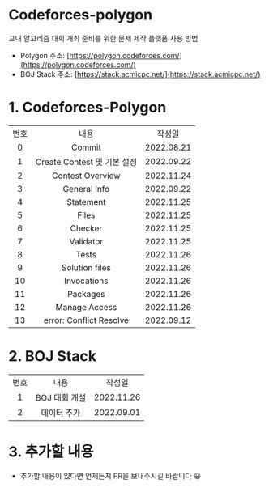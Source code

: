 # Codeforces-polygon
교내 알고리즘 대회 개최 준비를 위한 문제 제작 플랫폼 사용 방법
- Polygon 주소: [https://polygon.codeforces.com/](https://polygon.codeforces.com/)  
- BOJ Stack 주소: [https://stack.acmicpc.net/](https://stack.acmicpc.net/)

# 1. Codeforces-Polygon
<div>
  <table>
    <tr align="center">
      <td> 번호 </td>
      <td> 내용 </td>
      <td> 작성일 </td>
    </tr>
    <tr align="center">
      <td> 0 </td>
      <td> Commit </td>
      <td> 2022.08.21 </td>
    </tr>
    <tr align="center">
      <td> 1 </td>
      <td> Create Contest 및 기본 설정 </td>
      <td> 2022.09.22 </td>
    </tr>
    <tr align="center">
      <td> 2 </td>
      <td> Contest Overview </td>
      <td> 2022.11.24 </td>
    </tr>
    <tr align="center">
      <td> 3 </td>
      <td> General Info </td>
      <td> 2022.09.22 </td>
    </tr>
    <tr align="center">
      <td> 4 </td>
      <td> Statement </td>
      <td> 2022.11.25 </td>
    </tr>
    <tr align="center">
      <td> 5 </td>
      <td> Files </td>
      <td> 2022.11.25 </td>
    </tr>
    <tr align="center">
      <td> 6 </td>
      <td> Checker </td>
      <td> 2022.11.25 </td>
    </tr>
    <tr align="center">
      <td> 7 </td>
      <td> Validator </td>
      <td> 2022.11.25 </td>
    </tr>
    <tr align="center">
      <td> 8 </td>
      <td> Tests </td>
      <td> 2022.11.26 </td>
    </tr>
    <tr align="center">
      <td> 9 </td>
      <td> Solution files </td>
      <td> 2022.11.26 </td>
    </tr>
    <tr align="center">
      <td> 10 </td>
      <td> Invocations </td>
      <td> 2022.11.26 </td>
    </tr>
    <tr align="center">
      <td> 11 </td>
      <td> Packages </td>
      <td> 2022.11.26 </td>
    </tr>
    <tr align="center">
      <td> 12 </td>
      <td> Manage Access </td>
      <td> 2022.11.26 </td>
    </tr>
    <tr align="center">
      <td> 13 </td>
      <td> error: Conflict Resolve </td>
      <td> 2022.09.12 </td>
    </tr>
  </table>
</div>

# 2. BOJ Stack
<div>
  <table>
    <tr align="center">
      <td> 번호 </td>
      <td> 내용 </td>
      <td> 작성일 </td>
    </tr>
    <tr align="center">
      <td> 1 </td>
      <td> BOJ 대회 개설 </td>
      <td> 2022.11.26 </td>
    </tr>
    <tr align="center">
      <td> 2 </td>
      <td> 데이터 추가 </td>
      <td> 2022.09.01 </td>
    </tr>
  </table>
</div>

# 3. 추가할 내용
- 추가할 내용이 있다면 언제든지 PR을 보내주시길 바랍니다 😀
